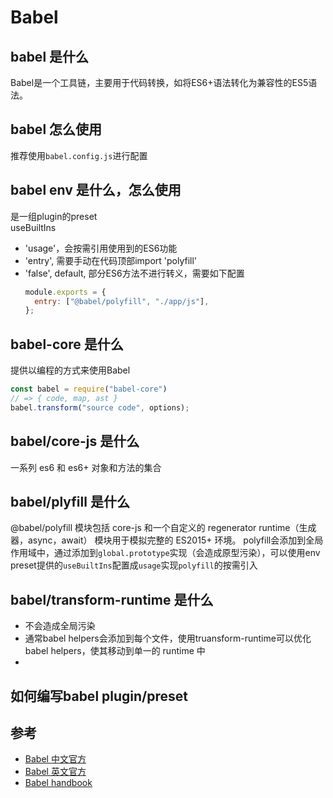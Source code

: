 # Babel

## babel 是什么
Babel是一个工具链，主要用于代码转换，如将ES6+语法转化为兼容性的ES5语法。

## babel 怎么使用
推荐使用`babel.config.js`进行配置

## babel env 是什么，怎么使用
是一组plugin的preset <br />
useBuiltIns
- 'usage'，会按需引用使用到的ES6功能
- 'entry', 需要手动在代码顶部import 'polyfill'
- 'false', default, 部分ES6方法不进行转义，需要如下配置
  ```js
  module.exports = {
    entry: ["@babel/polyfill", "./app/js"],
  };
  ```

## babel-core 是什么
提供以编程的方式来使用Babel
```js
const babel = require("babel-core")
// => { code, map, ast }
babel.transform("source code", options);
```

## babel/core-js 是什么
一系列 es6 和 es6+ 对象和方法的集合

## babel/plyfill 是什么
@babel/polyfill 模块包括 core-js 和一个自定义的 regenerator runtime（生成器，async，await） 模块用于模拟完整的 ES2015+ 环境。
polyfill会添加到全局作用域中，通过添加到`global.prototype`实现（会造成原型污染），可以使用env preset提供的`useBuiltIns`配置成`usage`实现`polyfill`的按需引入

## babel/transform-runtime 是什么
- 不会造成全局污染
- 通常babel helpers会添加到每个文件，使用truansform-runtime可以优化babel helpers，使其移动到单一的 runtime 中
- 

## 如何编写babel plugin/preset

## 参考
- [Babel 中文官方](https://www.babeljs.cn)
- [Babel 英文官方](https://babeljs.io)
- [Babel handbook](https://github.com/jamiebuilds/babel-handbook/blob/master/translations/zh-Hans/user-handbook.md)